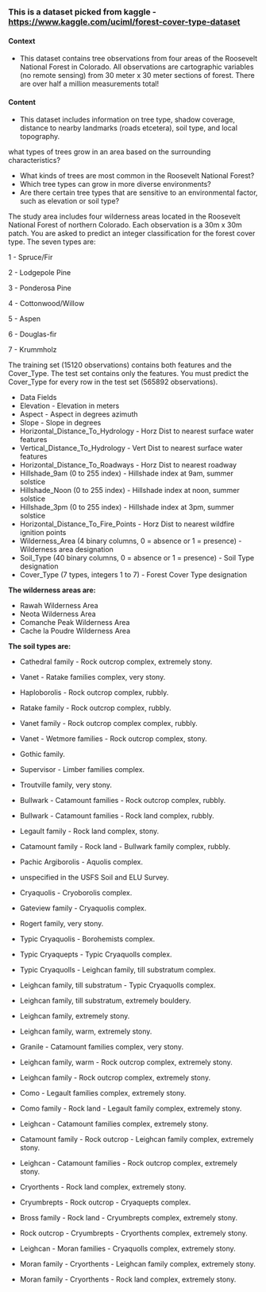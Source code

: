 ### This is a dataset picked from kaggle - https://www.kaggle.com/uciml/forest-cover-type-dataset

#### Context
- This dataset contains tree observations from four areas of the Roosevelt National Forest in Colorado. All observations are cartographic variables (no remote sensing) from 30 meter x 30 meter sections of forest. There are over half a million measurements total!

#### Content
- This dataset includes information on tree type, shadow coverage, distance to nearby landmarks (roads etcetera), soil type, and local topography.

what types of trees grow in an area based on the surrounding characteristics?
 
  * What kinds of trees are most common in the Roosevelt National Forest?
  * Which tree types can grow in more diverse environments? 
  * Are there certain tree types that are sensitive to an environmental factor, such as elevation or soil type?

The study area includes four wilderness areas located in the Roosevelt National Forest of northern Colorado. Each observation is a 30m x 30m patch. You are asked to predict an integer classification for the forest cover type. The seven types are:

1 - Spruce/Fir

2 - Lodgepole Pine

3 - Ponderosa Pine

4 - Cottonwood/Willow

5 - Aspen

6 - Douglas-fir

7 - Krummholz


The training set (15120 observations) contains both features and the Cover_Type. The test set contains only the features. You must predict the Cover_Type for every row in the test set (565892 observations).


* Data Fields
* Elevation - Elevation in meters
* Aspect - Aspect in degrees azimuth
* Slope - Slope in degrees
* Horizontal_Distance_To_Hydrology - Horz Dist to nearest surface water features
* Vertical_Distance_To_Hydrology - Vert Dist to nearest surface water features
* Horizontal_Distance_To_Roadways - Horz Dist to nearest roadway
* Hillshade_9am (0 to 255 index) - Hillshade index at 9am, summer solstice
* Hillshade_Noon (0 to 255 index) - Hillshade index at noon, summer solstice
* Hillshade_3pm (0 to 255 index) - Hillshade index at 3pm, summer solstice
* Horizontal_Distance_To_Fire_Points - Horz Dist to nearest wildfire ignition points
* Wilderness_Area (4 binary columns, 0 = absence or 1 = presence) - Wilderness area designation
* Soil_Type (40 binary columns, 0 = absence or 1 = presence) - Soil Type designation
* Cover_Type (7 types, integers 1 to 7) - Forest Cover Type designation

**The wilderness areas are:**

*  Rawah Wilderness Area
*  Neota Wilderness Area
*  Comanche Peak Wilderness Area
*  Cache la Poudre Wilderness Area

**The soil types are:**

*   Cathedral family - Rock outcrop complex, extremely stony.

*   Vanet - Ratake families complex, very stony.

*   Haploborolis - Rock outcrop complex, rubbly.

*   Ratake family - Rock outcrop complex, rubbly.

*   Vanet family - Rock outcrop complex complex, rubbly.

*   Vanet - Wetmore families - Rock outcrop complex, stony.

*   Gothic family.

*   Supervisor - Limber families complex.

*   Troutville family, very stony.

*   Bullwark - Catamount families - Rock outcrop complex, rubbly.

*   Bullwark - Catamount families - Rock land complex, rubbly.

*   Legault family - Rock land complex, stony.

*   Catamount family - Rock land - Bullwark family complex, rubbly.

*   Pachic Argiborolis - Aquolis complex.

*   unspecified in the USFS Soil and ELU Survey.

*   Cryaquolis - Cryoborolis complex.

*   Gateview family - Cryaquolis complex.

*   Rogert family, very stony.

*   Typic Cryaquolis - Borohemists complex.

*   Typic Cryaquepts - Typic Cryaquolls complex.

*   Typic Cryaquolls - Leighcan family, till substratum complex.

*   Leighcan family, till substratum - Typic Cryaquolls complex.

*   Leighcan family, till substratum, extremely bouldery.

*   Leighcan family, extremely stony.

*   Leighcan family, warm, extremely stony.

*   Granile - Catamount families complex, very stony.

*   Leighcan family, warm - Rock outcrop complex, extremely stony.

*   Leighcan family - Rock outcrop complex, extremely stony.

*   Como - Legault families complex, extremely stony.

*   Como family - Rock land - Legault family complex, extremely stony.

*   Leighcan - Catamount families complex, extremely stony.

*   Catamount family - Rock outcrop - Leighcan family complex, extremely stony.

*   Leighcan - Catamount families - Rock outcrop complex, extremely stony.

*   Cryorthents - Rock land complex, extremely stony.

*   Cryumbrepts - Rock outcrop - Cryaquepts complex.

*   Bross family - Rock land - Cryumbrepts complex, extremely stony.

*   Rock outcrop - Cryumbrepts - Cryorthents complex, extremely stony.

*   Leighcan - Moran families - Cryaquolls complex, extremely stony.

*   Moran family - Cryorthents - Leighcan family complex, extremely stony.

*   Moran family - Cryorthents - Rock land complex, extremely stony.
